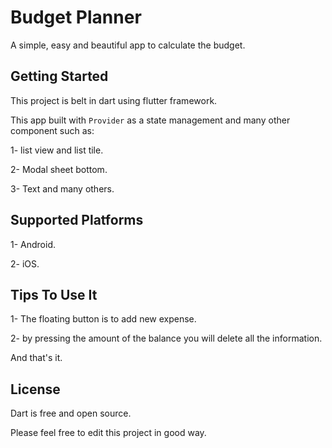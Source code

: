 # Budget Planner

A simple, easy and beautiful app to calculate the budget.

## Getting Started

This project is belt in dart using flutter framework.

This app built with `Provider` as a state management and many other component such as:

1- list view and list tile.

2- Modal sheet bottom.

3- Text and many others.

## Supported Platforms

1- Android.

2- iOS.

## Tips To Use It

1- The floating button is to add new expense.

2- by pressing the amount of the balance you will delete all the information.

And that's it.

## License 

Dart is free and open source.

Please feel free to edit this project in good way.
